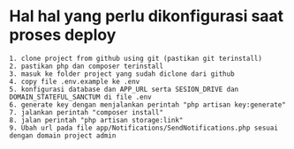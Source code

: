 # Hal hal yang perlu dikonfigurasi saat proses deploy 
    1. clone project from github using git (pastikan git terinstall)
    2. pastikan php dan composer terinstall
    3. masuk ke folder project yang sudah diclone dari github
    4. copy file .env.example ke .env
    5. konfigurasi database dan APP_URL serta SESION_DRIVE dan DOMAIN_STATEFUL_SANCTUM di file .env 
    6. generate key dengan menjalankan perintah "php artisan key:generate"
    7. jalankan perintah "composer install"
    8. jalan perintah "php artisan storage:link"
    9. Ubah url pada file app/Notifications/SendNotifications.php sesuai dengan domain project admin
    
